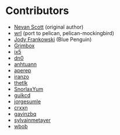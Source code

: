 # Contributors

* [Nevan Scott](https://github.com/nevanscott/Mockingbird) (original author)
* [wrl](https://github.com/guikcdithub.com/wrl) (port to pelican, pelican-mockingbird)
* [Jody Frankowski](http://github.com/jody-frankowski) (Blue Penguin)
* [Grimbox](https://github.com/Grimbox)
* [ix5](https://github.com/ix5)
* [dn0](https://github.com/dn0)
* [anhtuann](https://github.com/anhtuann)
* [aperep](https://github.com/aperep)
* [iranzo](https://github.com/iranzo)
* [thetlk](https://github.com/thetlk)
* [SnorlaxYum](https://github.com/SnorlaxYum)
* [guikcd](https://github.com/guikcd)
* [jorgesumle](https://github.com/jorgesumle)
* [crxxn](https://github.com/crxxn)
* [gavinzbq](https://github.com/gavinzbq)
* [sylvainmetayer](https://github.com/sylvainmetayer)
* [wbob](https://github.com/wbob)
